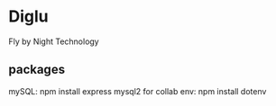 # Diglu

Fly by Night Technology

## packages
mySQL:  npm install express mysql2
for collab env: npm install dotenv

